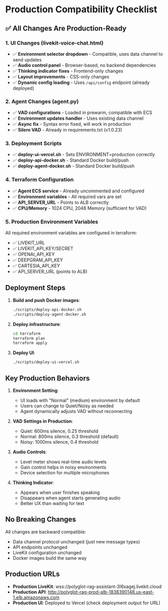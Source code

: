 # Production Compatibility Checklist

## ✅ All Changes Are Production-Ready

### 1. UI Changes (livekit-voice-chat.html)
- ✅ **Environment selector dropdown** - Compatible, uses data channel to send updates
- ✅ **Audio control panel** - Browser-based, no backend dependencies
- ✅ **Thinking indicator fixes** - Frontend-only changes
- ✅ **Layout improvements** - CSS-only changes
- ✅ **Dynamic config loading** - Uses `/api/config` endpoint (already deployed)

### 2. Agent Changes (agent.py)
- ✅ **VAD configurations** - Loaded in prewarm, compatible with ECS
- ✅ **Environment updates handler** - Uses existing data channel
- ✅ **Async fix** - Syntax error fixed, will work in production
- ✅ **Silero VAD** - Already in requirements.txt (v1.0.23)

### 3. Deployment Scripts
- ✅ **deploy-ui-vercel.sh** - Sets ENVIRONMENT=production correctly
- ✅ **deploy-api-docker.sh** - Standard Docker build/push
- ✅ **deploy-agent-docker.sh** - Standard Docker build/push

### 4. Terraform Configuration
- ✅ **Agent ECS service** - Already uncommented and configured
- ✅ **Environment variables** - All required vars are set
- ✅ **API_SERVER_URL** - Points to ALB correctly
- ✅ **CPU/Memory** - 1024 CPU, 2048 Memory (sufficient for VAD)

### 5. Production Environment Variables
All required environment variables are configured in terraform:
- ✅ LIVEKIT_URL
- ✅ LIVEKIT_API_KEY/SECRET
- ✅ OPENAI_API_KEY
- ✅ DEEPGRAM_API_KEY
- ✅ CARTESIA_API_KEY
- ✅ API_SERVER_URL (points to ALB)

## Deployment Steps

1. **Build and push Docker images**:
   ```bash
   ./scripts/deploy-api-docker.sh
   ./scripts/deploy-agent-docker.sh
   ```

2. **Deploy infrastructure**:
   ```bash
   cd terraform
   terraform plan
   terraform apply
   ```

3. **Deploy UI**:
   ```bash
   ./scripts/deploy-ui-vercel.sh
   ```

## Key Production Behaviors

1. **Environment Setting**: 
   - UI loads with "Normal" (medium) environment by default
   - Users can change to Quiet/Noisy as needed
   - Agent dynamically adjusts VAD without reconnecting

2. **VAD Settings in Production**:
   - Quiet: 600ms silence, 0.25 threshold
   - Normal: 800ms silence, 0.3 threshold (default)
   - Noisy: 1000ms silence, 0.4 threshold

3. **Audio Controls**:
   - Level meter shows real-time audio levels
   - Gain control helps in noisy environments
   - Device selection for multiple microphones

4. **Thinking Indicator**:
   - Appears when user finishes speaking
   - Disappears when agent starts generating audio
   - Better UX than waiting for text

## No Breaking Changes

All changes are backward compatible:
- Data channel protocol unchanged (just new message types)
- API endpoints unchanged
- LiveKit configuration unchanged
- Docker images build the same way

## Production URLs

- **Production LiveKit**: wss://polyglot-rag-assistant-3l6xagej.livekit.cloud
- **Production API**: http://polyglot-rag-prod-alb-1838390148.us-east-1.elb.amazonaws.com
- **Production UI**: Deployed to Vercel (check deployment output for URL)
